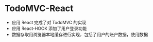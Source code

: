 # TodoMVC-React

- 应用 React 完成了对 TodoMVC 的实现
- 应用 React-HOOK 添加了用户登录功能
- 数据存取用浏览器本地缓存进行实现，包括了用户的账户数据，使用数据
